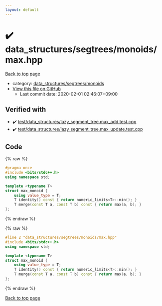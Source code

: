 ```yaml
---
layout: default
---
```


<!-- mathjax config similar to math.stackexchange -->
<script type="text/javascript" async
  src="https://cdnjs.cloudflare.com/ajax/libs/mathjax/2.7.5/MathJax.js?config=TeX-MML-AM_CHTML">
</script>
<script type="text/x-mathjax-config">
  MathJax.Hub.Config({
    TeX: { equationNumbers: { autoNumber: "AMS" }},
    tex2jax: {
      inlineMath: [ ['$','$'] ],
      processEscapes: true
    },
    "HTML-CSS": { matchFontHeight: false },
    displayAlign: "left",
    displayIndent: "2em"
  });
</script>

<script type="text/javascript" src="https://cdnjs.cloudflare.com/ajax/libs/jquery/3.4.1/jquery.min.js"></script>
<script src="https://cdn.jsdelivr.net/npm/jquery-balloon-js@1.1.2/jquery.balloon.min.js" integrity="sha256-ZEYs9VrgAeNuPvs15E39OsyOJaIkXEEt10fzxJ20+2I=" crossorigin="anonymous"></script>
<script type="text/javascript" src="../../../../assets/js/copy-button.js"></script>
<link rel="stylesheet" href="../../../../assets/css/copy-button.css" />


# :heavy_check_mark: data_structures/segtrees/monoids/max.hpp

<a href="../../../../index.html">Back to top page</a>

* category: <a href="../../../../index.html#3530283758733456883f81bc5e73deb0">data_structures/segtrees/monoids</a>
* <a href="{{ site.github.repository_url }}/blob/master/data_structures/segtrees/monoids/max.hpp">View this file on GitHub</a>
    - Last commit date: 2020-02-01 02:46:07+09:00




## Verified with

* :heavy_check_mark: <a href="../../../../verify/test/data_structures/lazy_segment_tree.max_add.test.cpp.html">test/data_structures/lazy_segment_tree.max_add.test.cpp</a>
* :heavy_check_mark: <a href="../../../../verify/test/data_structures/lazy_segment_tree.max_update.test.cpp.html">test/data_structures/lazy_segment_tree.max_update.test.cpp</a>


## Code

<a id="unbundled"></a>
{% raw %}
```cpp
#pragma once
#include <bits/stdc++.h>
using namespace std;

template <typename T>
struct max_monoid {
    using value_type = T;
    T identity() const { return numeric_limits<T>::min(); }
    T merge(const T a, const T b) const { return max(a, b); }
};
```
{% endraw %}

<a id="bundled"></a>
{% raw %}
```cpp
#line 2 "data_structures/segtrees/monoids/max.hpp"
#include <bits/stdc++.h>
using namespace std;

template <typename T>
struct max_monoid {
    using value_type = T;
    T identity() const { return numeric_limits<T>::min(); }
    T merge(const T a, const T b) const { return max(a, b); }
};

```
{% endraw %}

<a href="../../../../index.html">Back to top page</a>

